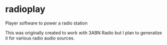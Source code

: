 radioplay
=========

Player software to power a radio station

This was originally created to work with 3ABN Radio but I plan to generalize it for various radio audio sources.
